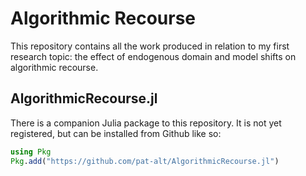 # Algorithmic Recourse

This repository contains all the work produced in relation to my first research topic: the effect of endogenous domain and model shifts on algorithmic recourse.

## AlgorithmicRecourse.jl

There is a companion Julia package to this repository. It is not yet registered, but can be installed from Github like so:

```julia
using Pkg
Pkg.add("https://github.com/pat-alt/AlgorithmicRecourse.jl")
```